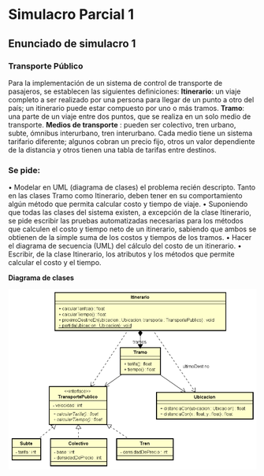 # Simulacro Parcial 1

## **Enunciado de simulacro 1**

### Transporte Público
Para la implementación de un sistema de control de transporte de pasajeros, se establecen las
siguientes definiciones:
 **Itinerario**: un viaje completo a ser realizado por una persona para llegar de un punto a otro del
país; un itinerario puede estar compuesto por uno o más tramos.
 **Tramo**: una parte de un viaje entre dos puntos, que se realiza en un solo medio de transporte.
 **Medios de transporte** : pueden ser colectivo, tren urbano, subte, ómnibus interurbano, tren
interurbano. Cada medio tiene un sistema tarifario diferente; algunos cobran un precio fijo, otros
un valor dependiente de la distancia y otros tienen una tabla de tarifas entre destinos.
### Se pide:
• Modelar en UML (diagrama de clases) el problema recién descripto. Tanto en las clases
Tramo como Itinerario, deben tener en su comportamiento algún método que permita
calcular costo y tiempo de viaje.
• Suponiendo que todas las clases del sistema existen, a excepción de la clase Itinerario, se
pide escribir las pruebas automatizadas necesarias para los métodos que calculen el costo
y tiempo neto de un itinerario, sabiendo que ambos se obtienen de la simple suma de los
costos y tiempos de los tramos.
• Hacer el diagrama de secuencia (UML) del cálculo del costo de un itinerario.
• Escribir, de la clase Itinerario, los atributos y los métodos que permite calcular el costo y el
tiempo.


**Diagrama de clases**


![Diagrama](https://github.com/Lukas-De-Angelis-Riva/TPs-individuales-Algoritmos-y-programacion-III/blob/master/SimulacroParcial2/Class%20Diagram0.png)
